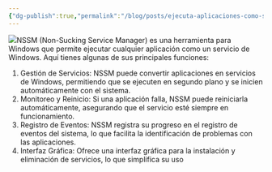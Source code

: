 ```yaml
---
{"dg-publish":true,"permalink":"/blog/posts/ejecuta-aplicaciones-como-servicio-de-windows-con-nssm/","dgPassFrontmatter":true}
---
```


[
![](../fetched_images\windows-nssm-config.png)](https://blogger.googleusercontent.com/img/b/R29vZ2xl/AVvXsEijEetsRE2tasBj3858PEvV7cI6IvGcYNvtJoQ9ViF3Lcly7aYTppza2XxZXUcBQE4x9QpZIq5cFuvLT2cGl67MSfqZS1PfuYWDVN1jlG3U7HluLC31RD70983ei5nWFJCt974MZjMVo_GzRE4pLR8y6y_fI2-h5LXIcMm9nj8SvA7Jt1jpEQZhhQfBO1I/s445/windows-nssm-config.png)NSSM \(Non\-Sucking Service Manager\) es una herramienta para  Windows que permite ejecutar cualquier aplicación como un servicio de Windows. Aquí tienes algunas de sus principales funciones:
1. Gestión de Servicios: NSSM puede convertir aplicaciones en servicios de Windows, permitiendo que se ejecuten en segundo plano y se inicien automáticamente con el sistema.
2. Monitoreo y Reinicio: Si una aplicación falla, NSSM puede reiniciarla automáticamente, asegurando que el servicio esté siempre en funcionamiento.
3. Registro de Eventos: NSSM registra su progreso en el registro de eventos del sistema, lo que facilita la identificación de problemas con las aplicaciones.
4. Interfaz Gráfica: Ofrece una interfaz gráfica para la instalación y eliminación de servicios, lo que simplifica su uso

